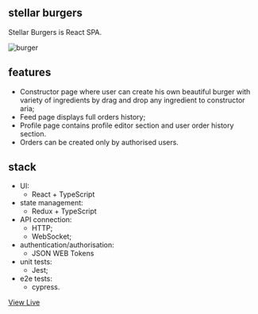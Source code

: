 ## stellar burgers

Stellar Burgers is React SPA.

![burger](https://github.com/AndreyKonovalenko/react-burger/assets/16167616/b4155e83-37aa-4877-9c41-aa1fddaa0a03)

## features

- Constructor page where user can create his own beautiful burger with variety of ingredients by drag and drop any ingredient to constructor aria;
- Feed page displays full orders history;
- Profile page contains profile editor section and user order history section.
- Orders can be created only by authorised users.

## stack

- UI:
  - React + TypeScript
- state management:
  - Redux + TypeScript
- API connection:
  - HTTP;
  - WebSocket;
- authentication/authorisation:
  - JSON WEB Tokens
- unit tests:
  - Jest;
- e2e tests:
  - cypress.

[View Live](https://stellar-burger.nomoredomains.rocks/)
